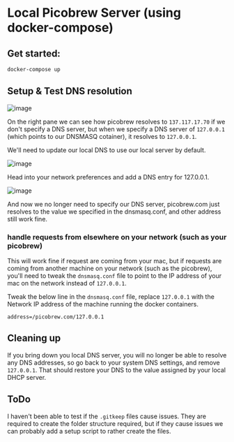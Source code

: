 # Local Picobrew Server (using docker-compose)

## Get started:
```sh
docker-compose up
```

## Setup & Test DNS resolution
![image](https://user-images.githubusercontent.com/557065/134887687-f2d4c01d-0eff-4cc5-bcc8-7af29b0a2416.png)

On the right pane we can see how picobrew resolves to `137.117.17.70` if we don't specify a DNS server, but when we specify a DNS server of `127.0.0.1` (which points to our DNSMASQ cotainer), it resolves to `127.0.0.1`.

We'll need to update our local DNS to use our local server by default.

![image](https://user-images.githubusercontent.com/557065/134887892-cbe2b6ad-cac1-4939-a9a5-743957d4bfbe.png)

Head into your network preferences and add a DNS entry for 127.0.0.1.

![image](https://user-images.githubusercontent.com/557065/134887952-574bfc13-0fdf-4e6b-ad9b-8289de3cde81.png)

And now we no longer need to specify our DNS server, picobrew.com just resolves to the value we specified in the dnsmasq.conf, and other address still work fine.

### handle requests from elsewhere on your network (such as your picobrew)

This will work fine if request are coming from your mac, but if requests are coming from another machine on your network (such as the picobrew), you'll need to tweak the `dnsmasq.conf` file to point to the IP address of your mac on the network instead of `127.0.0.1`.

Tweak the below line in the `dnsmasq.conf` file, replace `127.0.0.1` with the Network IP address of the machine running the docker containers.
```
address=/picobrew.com/127.0.0.1
```

## Cleaning up

If you bring down you local DNS server, you will no longer be able to resolve any DNS addresses, so go back to your system DNS settings, and remove `127.0.0.1`. That should restore your DNS to the value assigned by your local DHCP server.

## ToDo
I haven't been able to test if the `.gitkeep` files cause issues. They are required to create the folder structure required, but if they cause issues we can probably add a setup script to rather create the files.

